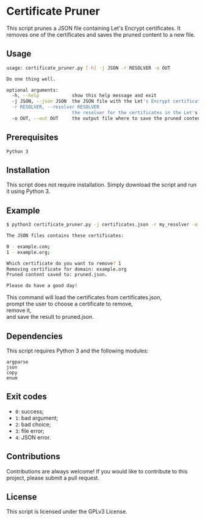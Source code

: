 # Certificate Pruner

This script prunes a JSON file containing Let's Encrypt certificates. It removes one of the certificates
and saves the pruned content to a new file.

## Usage

```bash
usage: certificate_pruner.py [-h] -j JSON -r RESOLVER -o OUT

Do one thing well.

optional arguments:
  -h, --help            show this help message and exit
  -j JSON, --json JSON  the JSON file with the Let's Encrypt certificates
  -r RESOLVER, --resolver RESOLVER
                        the resolver for the certificates in the Let's Encrypt JSON file
  -o OUT, --out OUT     the output file where to save the pruned content
```

## Prerequisites

    Python 3

## Installation

This script does not require installation. Simply download the script and run it using Python 3.

## Example

```bash
$ python3 certificate_pruner.py -j certificates.json -r my_resolver -o pruned.json

The JSON files contains these certificates:

0 - example.com;
1 - example.org;

Which certificate do you want to remove? 1
Removing certificate for domain: example.org
Pruned content saved to: pruned.json.

Please do have a good day!

```

This command will load the certificates from certificates.json,<br>
prompt the user to choose a certificate to remove,<br>
remove it,<br>
and save the result to pruned.json.

## Dependencies

This script requires Python 3 and the following modules:

    argparse
    json
    copy
    enum

## Exit codes

- `0`: success;
- `1`: bad argument;
- `2`: bad choice;
- `3`: file error;
- `4`: JSON error.

## Contributions

Contributions are always welcome! If you would like to contribute to this project, please submit a pull request.

## License

This script is licensed under the GPLv3 License.

